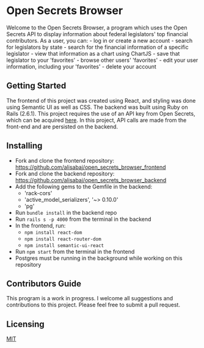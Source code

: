 # Open Secrets Browser

Welcome to the Open Secrets Browser, a program which uses the Open Secrets API to display information about federal legislators' top financial contributors. As a user, you can: - log in or create a new account - search for legislators by state - search for the financial information of a specific legislator - view that information as a chart using ChartJS - save that legislator to your 'favorites' - browse other users' 'favorites' - edit your user information, including your 'favorites' - delete your account

## Getting Started

The frontend of this project was created using React, and styling was done using Semantic UI as well as CSS. The backend was built using Ruby on Rails (2.6.1). This project requires the use of an API key from Open Secrets, which can be acquired [here](https://www.opensecrets.org/open-data/api-documentation). In this project, API calls are made from the front-end and are persisted on the backend.

## Installing

- Fork and clone the frontend repository: https://github.com/alisabaj/open_secrets_browser_frontend
- Fork and clone the backend repository: https://github.com/alisabaj/open_secrets_browser_backend
- Add the following gems to the Gemfile in the backend:
  - 'rack-cors'
  - 'active_model_serializers', '~> 0.10.0'
  - 'pg'
- Run `bundle install` in the backend repo
- Run `rails s -p 4000` from the terminal in the backend
- In the frontend, run:
  - `npm install react-dom`
  - `npm install react-router-dom`
  - `npm install semantic-ui-react`
- Run `npm start` from the terminal in the frontend
- Postgres must be running in the background while working on this repository

## Contributors Guide

This program is a work in progress. I welcome all suggestions and contributions to this project. Please feel free to submit a pull request.

## Licensing

[MIT](https://choosealicense.com/licenses/mit/)
